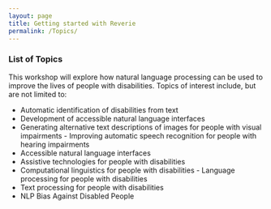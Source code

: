 ```yaml
---
layout: page
title: Getting started with Reverie
permalink: /Topics/
---
```

### List of Topics

This workshop will explore how natural language processing can be used to improve the lives of people with disabilities. Topics of interest include, but are not limited to:
- Automatic identification of disabilities from text
- Development of accessible natural language interfaces
- Generating alternative text descriptions of images for people with visual impairments - Improving automatic speech recognition for people with hearing impairments
- Accessible natural language interfaces
- Assistive technologies for people with disabilities
- Computational linguistics for people with disabilities - Language processing for people with disabilities
- Text processing for people with disabilities
- NLP Bias Against Disabled People
